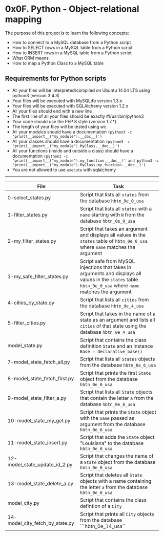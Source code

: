 # 0x0F. Python - Object-relational mapping

The purpose of this project is to learn the following concepts:

- How to connect to a MySQL database from a Python script
- How to SELECT rows in a MySQL table from a Python script
- How to INSERT rows in a MySQL table from a Python script
- What ORM means
- How to map a Python Class to a MySQL table

## Requirements for Python scripts
- All your files will be interpreted/compiled on Ubuntu 14.04 LTS using python3 (version 3.4.3)
- Your files will be executed with MySQLdb version 1.3.x
- Your files will be executed with SQLAlchemy version 1.2.x
- All your files should end with a new line
- The first line of all your files should be exactly #!/usr/bin/python3
- Your code should use the PEP 8 style (version 1.7.*)
- The length of your files will be tested using wc
- All your modules should have a documentation ```(python3 -c 'print(__import__("my_module").__doc__)')```
- All your classes should have a documentation ```(python3 -c 'print(__import__("my_module").MyClass.__doc__)')```
- All your functions (inside and outside a class) should have a documentation ```(python3 -c 'print(__import__("my_module").my_function.__doc__)' and python3 -c 'print(__import__("my_module").MyClass.my_function.__doc__)')```
- You are not allowed to use ```execute``` with sqlalchemy

---
File | Task
---|---
0-select_states.py | Script that lists all ```states``` from the database ```hbtn_0e_0_usa```
1-filter_states.py | Script that lists all ```states``` with a ```name``` starting with ```N``` from the database ```hbtn_0e_0_usa```
2-my_filter_states.py | Script that takes an argument and displays all values in the ```states``` table of ```hbtn_0e_0_usa``` where ```name``` matches the argument
3-my_safe_filter_states.py | Script safe from MySQL injections that takes in arguments and displays all values in the ```states``` table ```hbtn_0e_0_usa``` where ```name``` matches the argument
4-cities_by_state.py | Script that lists all ```cities``` from the database ```hbtn_0e_4_usa```
5-filter_cities.py | Script that takes in the name of a state as an argument and lists all ```cities``` of that state using the database ```hbtn_0e_4_usa```
model_state.py | Script that contains the class definition ```State``` and an instance ```Base = declarative_base()```
7-model_state_fetch_all.py | Script that lists all ```States``` objects from the database ```hbtn_0e_6_usa```
8-model_state_fetch_first.py | Script that prints the first ```State``` object from the database ```hbtn_0e_6_usa```
9-model_state_filter_a.py | Script that lists all ```State``` objects that contain the letter ```a``` from the database ```hbtn_0e_6_usa```
10-model_state_my_get.py | Script that prints the ```State``` object with the ```name``` passed as argument from the database ```hbtn_0e_6_usa```
11-model_state_insert.py | Script that adds the ```State``` object "Louisiana" to the database ```hbtn_0e_6_usa```
12-model_state_update_id_2.py | Script that changes the name of a ```State``` object from the database ```hbtn_0e_6_usa```
13-model_state_delete_a.py | Script that deletes all ```State``` objects with a name containing the letter ```a``` from the database ```hbtn_0e_6_usa```
model_city.py | Script that contains the class defintion of a ```City```
14-model_city_fetch_by_state.py | Script that prints all ```City``` objects from the database ```hbtn_0e_14_usa``
